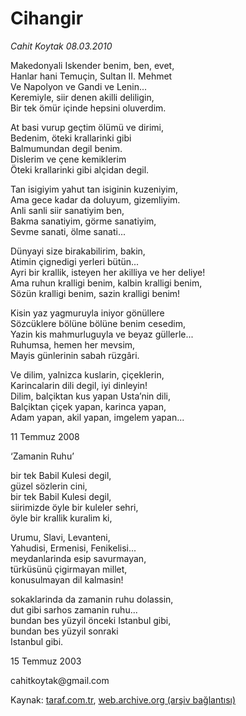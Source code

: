 # Cihangir

*Cahit Koytak 08.03.2010*

<div class="yazi"><p>Makedonyali Iskender benim, ben, evet,<br/>Hanlar hani Temuçin, Sultan II. Mehmet<br/>Ve Napolyon ve Gandi ve Lenin...<br/>Keremiyle, siir denen akilli deliligin,<br/>Bir tek ömür içinde hepsini oluverdim.</p>
<p>At basi vurup geçtim ölümü ve dirimi,<br/>Bedenim, öteki krallarinki gibi<br/>Balmumundan degil benim.<br/>Dislerim ve çene kemiklerim<br/>Öteki krallarinki gibi alçidan degil.</p>
<p>Tan isigiyim yahut tan isiginin kuzeniyim,<br/>Ama gece kadar da doluyum, gizemliyim.<br/>Anli sanli siir sanatiyim ben,<br/>Bakma sanatiyim, görme sanatiyim,<br/>Sevme sanati, ölme sanati...</p>
<p>Dünyayi size birakabilirim, bakin,<br/>Atimin çignedigi yerleri bütün...<br/>Ayri bir krallik, isteyen her akilliya ve her deliye!<br/>Ama ruhun kralligi benim, kalbin kralligi benim,<br/>Sözün kralligi benim, sazin kralligi benim!</p>
<p>Kisin yaz yagmuruyla iniyor gönüllere<br/>Sözcüklere bölüne bölüne benim cesedim,<br/>Yazin kis mahmurluguyla ve beyaz güllerle...<br/>Ruhumsa, hemen her mevsim,<br/>Mayis günlerinin sabah rüzgâri.</p>
<p>Ve dilim, yalnizca kuslarin, çiçeklerin,<br/>Karincalarin dili degil, iyi dinleyin!<br/>Dilim, balçiktan kus yapan Usta’nin dili,<br/>Balçiktan çiçek yapan, karinca yapan,<br/>Adam yapan, akil yapan, imgelem yapan...</p>
<p>11 Temmuz 2008</p>
<p>‘Zamanin Ruhu’</p>
<p>bir tek Babil Kulesi degil,<br/>güzel sözlerin cini,<br/>bir tek Babil Kulesi degil,<br/>siirimizde öyle bir kuleler sehri,<br/>öyle bir krallik kuralim ki,</p>
<p>Urumu, Slavi, Levanteni,<br/>Yahudisi, Ermenisi, Fenikelisi...<br/>meydanlarinda esip savurmayan,<br/>türküsünü çigirmayan millet,<br/>konusulmayan dil kalmasin!</p>
<p>sokaklarinda da zamanin ruhu dolassin,<br/>dut gibi sarhos zamanin ruhu...<br/>bundan bes yüzyil önceki Istanbul gibi,<br/>bundan bes yüzyil sonraki<br/>Istanbul gibi.</p>
<p>15 Temmuz 2003</p>
<p>cahitkoytak@gmail.com</p></div>

Kaynak: [taraf.com.tr](http://www.taraf.com.tr:80/cahit-koytak/makale-cihangir.htm), [web.archive.org (arşiv bağlantısı)](http://web.archive.org/web/20100522012356/http://www.taraf.com.tr:80/cahit-koytak/makale-cihangir.htm)
